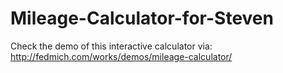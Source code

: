Mileage-Calculator-for-Steven
=============================

Check the demo of this interactive calculator via:
http://fedmich.com/works/demos/mileage-calculator/
